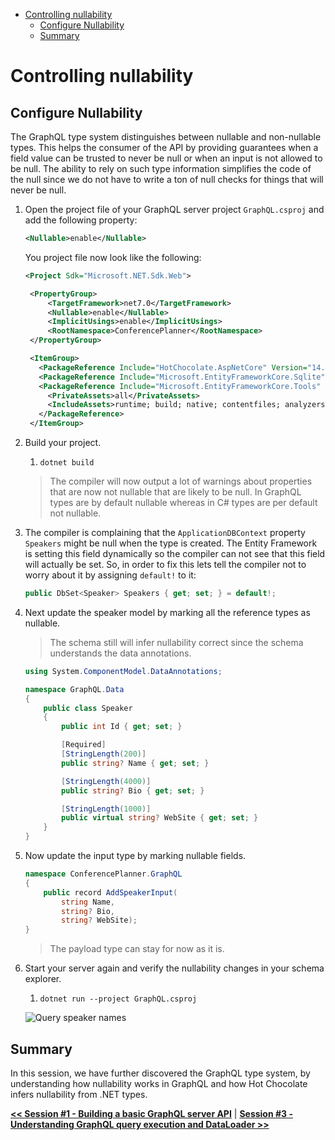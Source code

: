 - [Controlling nullability](#controlling-nullability)
  - [Configure Nullability](#configure-nullability)
  - [Summary](#summary)

# Controlling nullability

## Configure Nullability

The GraphQL type system distinguishes between nullable and non-nullable types. This helps the consumer of the API by providing guarantees when a field value can be trusted to never be null or when an input is not allowed to be null. The ability to rely on such type information simplifies the code of the null since we do not have to write a ton of null checks for things that will never be null.

1. Open the project file of your GraphQL server project `GraphQL.csproj` and add the following property:

   ```xml
   <Nullable>enable</Nullable>
   ```

   You project file now look like the following:

   ```xml
   <Project Sdk="Microsoft.NET.Sdk.Web">

    <PropertyGroup>
        <TargetFramework>net7.0</TargetFramework>
        <Nullable>enable</Nullable>
        <ImplicitUsings>enable</ImplicitUsings>
        <RootNamespace>ConferencePlanner</RootNamespace>
    </PropertyGroup>

    <ItemGroup>
      <PackageReference Include="HotChocolate.AspNetCore" Version="14.0.0-preview.11.3" />
      <PackageReference Include="Microsoft.EntityFrameworkCore.Sqlite" Version="8.0.0-preview.4.23259.3" />
      <PackageReference Include="Microsoft.EntityFrameworkCore.Tools" Version="8.0.0-preview.4.23259.3">
        <PrivateAssets>all</PrivateAssets>
        <IncludeAssets>runtime; build; native; contentfiles; analyzers; buildtransitive</IncludeAssets>
      </PackageReference>
    </ItemGroup>
   ```

1. Build your project.
   1. `dotnet build`

   > The compiler will now output a lot of warnings about properties that are now not nullable that are likely to be null. In GraphQL types are by default nullable whereas in C# types are per default not nullable.

1. The compiler is complaining that the `ApplicationDBContext` property `Speakers` might be null when the type is created. The Entity Framework is setting this field dynamically so the compiler can not see that this field will actually be set. So, in order to fix this lets tell the compiler not to worry about it by assigning `default!` to it:

   ```csharp
   public DbSet<Speaker> Speakers { get; set; } = default!;
   ```

1. Next update the speaker model by marking all the reference types as nullable.

   > The schema still will infer nullability correct since the schema understands the data annotations.

    ```csharp
    using System.ComponentModel.DataAnnotations;

    namespace GraphQL.Data
    {
        public class Speaker
        {
            public int Id { get; set; }

            [Required]
            [StringLength(200)]
            public string? Name { get; set; }

            [StringLength(4000)]
            public string? Bio { get; set; }

            [StringLength(1000)]
            public virtual string? WebSite { get; set; }
        }
    }
    ```

1. Now update the input type by marking nullable fields.

    ```csharp
    namespace ConferencePlanner.GraphQL
    {
        public record AddSpeakerInput(
            string Name,
            string? Bio,
            string? WebSite);
    }
    ```

   > The payload type can stay for now as it is.

1. Start your server again and verify the nullability changes in your schema explorer.

   1. `dotnet run --project GraphQL.csproj`

   ![Query speaker names](images/39-bcp-verify-nullability.png)

## Summary

In this session, we have further discovered the GraphQL type system, by understanding how nullability works in GraphQL and how Hot Chocolate infers nullability from .NET types.

[**<< Session #1 - Building a basic GraphQL server API**](1-creating-a-graphql-server-project.md) | [**Session #3 - Understanding GraphQL query execution and DataLoader >>**](3-understanding-dataLoader.md) 